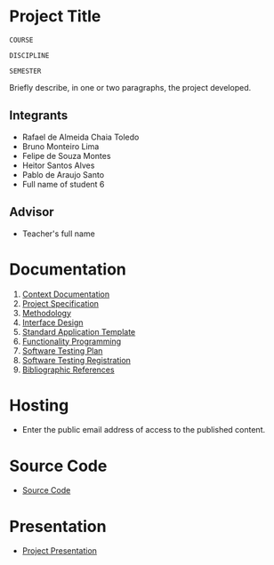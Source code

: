 # Project Title

`COURSE`

`DISCIPLINE`

`SEMESTER`

Briefly describe, in one or two paragraphs, the project developed.

## Integrants

* Rafael de Almeida Chaia Toledo
* Bruno Monteiro Lima
* Felipe de Souza Montes
* Heitor Santos Alves
* Pablo de Araujo Santo
* Full name of student 6

## Advisor

* Teacher's full name

# Documentation

<ol>
<li><a href="documents/01-Context Documentation.md"> Context Documentation</a></li>
<li><a href="documents/02-Project Specification.md"> Project Specification</a></li>
<li><a href="documents/03-Methodology.md"> Methodology</a></li>
<li><a href="documents/04-Interface.md Project"> Interface Design</a></li>
<li><a href="documents/05-Template Application standard.md"> Standard Application Template</a></li>
<li><a href="documents/06-Programming Functionalities.md"> Functionality Programming</a></li>
<li><a href="documents/07-Software Test Plan.md"> Software Testing Plan</a></li>
<li><a href="documents/08-Software Test Record.md"> Software Testing Registration</a></li>
<li><a href="documents/09-References.md"> Bibliographic References</a></li>
</ol>

# Hosting

* Enter the public email address of access to the published content. 

# Source Code

* <a href="source code/README.md">Source Code</a>

# Presentation

* <a href="presentation/README.md">Project Presentation</a>
